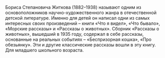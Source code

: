 <!--2023-10-22 22:07:44-->
Бориса Степановича Житкова (1882–1938) называют одним из основоположников научно-художественного жанра в отечественной детской литературе. Именно для детей он написал одни из самых интересных своих произведений – книги «Что я видел», «Что бывало», «Морские рассказы» и «Рассказы о животных». Сборник «Рассказы о животных», вышедший в 1935 году, содержал в себе рассказы, основанные на реальных событиях – «Беспризорная кошка», «Про обезьянку». Эти и другие классические рассказы вошли в эту книгу.
Для младшего школьного возраста.